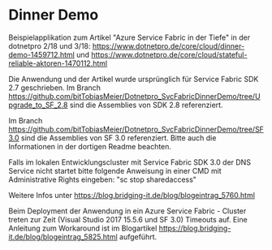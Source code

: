 # Dinner Demo
Beispielapplikation zum Artikel "Azure Service Fabric in der Tiefe" in der dotnetpro 2/18 und 3/18: https://www.dotnetpro.de/core/cloud/dinner-demo-1459712.html und https://www.dotnetpro.de/core/cloud/stateful-reliable-aktoren-1470112.html

Die Anwendung und der Artikel wurde ursprünglich für Service Fabric SDK 2.7 geschrieben. Im Branch https://github.com/bitTobiasMeier/Dotnetpro_SvcFabricDinnerDemo/tree/Upgrade_to_SF_2.8 sind die Assemblies von SDK 2.8 referenziert.

Im Branch https://github.com/bitTobiasMeier/Dotnetpro_SvcFabricDinnerDemo/tree/SF3.0 sind die Assemblies von SF 3.0 referenziert. Bitte auch die Informationen in der dortigen Readme beachten. 

Falls im lokalen Entwicklungscluster mit Service Fabric SDK 3.0 der DNS Service nicht startet bitte folgende Anweisung in einer CMD mit Administrative Rights eingeben: 
"sc stop sharedaccess"

Weitere Infos unter https://blog.bridging-it.de/blog/blogeintrag_5760.html

Beim Deployment der Anwendung in ein Azure Service Fabric - Cluster treten zur Zeit (Visual Studio 2017 15.5.6 und SF 3.0) Timeouts auf. Eine Anleitung zum Workaround ist im Blogartikel https://blog.bridging-it.de/blog/blogeintrag_5825.html aufgeführt.
